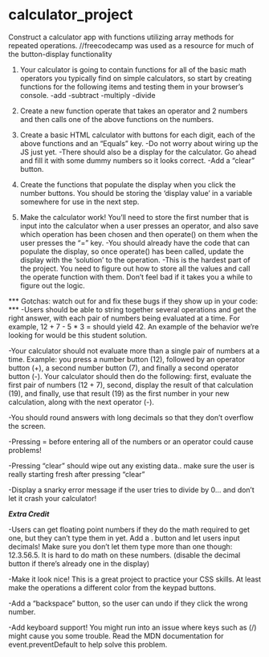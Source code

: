 # calculator_project
 Construct a calculator app with functions utilizing array methods for repeated operations.
//freecodecamp was used as a resource for much of the button-display functionality


1. Your calculator is going to contain functions for all of the basic math operators you typically find on simple calculators, so start by creating functions for the following items and testing them in your browser’s console.
    -add
    -subtract
    -multiply
    -divide

2. Create a new function operate that takes an operator and 2 numbers and then calls one of the above functions on the numbers.

3. Create a basic HTML calculator with buttons for each digit, each of the above functions and an “Equals” key.
    -Do not worry about wiring up the JS just yet.
    -There should also be a display for the calculator. Go ahead and fill it with some dummy numbers so it looks correct.
    -Add a “clear” button.

4. Create the functions that populate the display when you click the number buttons. You should be storing the ‘display value’ in a variable somewhere for use in the next step.

5. Make the calculator work! You’ll need to store the first number that is input into the calculator when a user presses an operator, and also save which operation has been chosen and then operate() on them when the user presses the “=” key.
    -You should already have the code that can populate the display, so once operate() has been called, update the display with the ‘solution’ to the operation.
    -This is the hardest part of the project. You need to figure out how to store all the values and call the operate function with them. Don’t feel bad if it takes you a while to figure out the logic.

*** Gotchas: watch out for and fix these bugs if they show up in your code: ***
-Users should be able to string together several operations and get the right answer, with each pair of numbers being evaluated at a time.
    For example, 12 + 7 - 5 * 3 = should yield 42. An example of the behavior we’re looking for would be this student solution.

-Your calculator should not evaluate more than a single pair of numbers at a time. Example: you press a number button (12), followed by an operator button (+), a second number button (7), and finally a second operator button (-). Your calculator should then do the following: first, evaluate the first pair of numbers (12 + 7), second, display the result of that calculation (19), and finally, use that result (19) as the first number in your new calculation, along with the next operator (-).

-You should round answers with long decimals so that they don’t overflow the screen.

-Pressing = before entering all of the numbers or an operator could cause problems!

-Pressing “clear” should wipe out any existing data.. make sure the user is really starting fresh after pressing “clear”

-Display a snarky error message if the user tries to divide by 0… and don’t let it crash your calculator!

***Extra Credit***

-Users can get floating point numbers if they do the math required to get one, but they can’t type them in yet. Add a . button and let users input decimals! Make sure you don’t let them type more than one though: 12.3.56.5. It is hard to do math on these numbers. (disable the decimal button if there’s already one in the display)

-Make it look nice! This is a great project to practice your CSS skills. At least make the operations a different color from the keypad buttons.

-Add a “backspace” button, so the user can undo if they click the wrong number.

-Add keyboard support! You might run into an issue where keys such as (/) might cause you some trouble. Read the MDN documentation for event.preventDefault to help solve this problem.